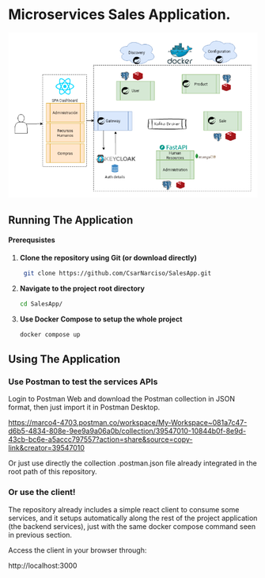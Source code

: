 # Microservices Sales Application.

![Old Final Chat Web System Design](https://github.com/CsarNarciso/Assets/blob/main/SalesApp%20Architecture%20Diagram.drawio.png)

## Running The Application

#### Prerequsistes

1. **Clone the repository using Git (or download directly)**
   ```bash 
    git clone https://github.com/CsarNarciso/SalesApp.git 
    ```
2. **Navigate to the project root directory**
   ```bash
   cd SalesApp/
   ```
3. **Use Docker Compose to setup the whole project**
   ```bash 
   docker compose up
   ```

## Using The Application

### Use Postman to test the services APIs

Login to Postman Web and download the Postman collection in JSON format, then just import it in Postman Desktop.

https://marco4-4703.postman.co/workspace/My-Workspace~081a7c47-d6b5-4834-808e-9ee9a9a06a0b/collection/39547010-10844b0f-8e9d-43cb-bc6e-a5accc797557?action=share&source=copy-link&creator=39547010

Or just use directly the collection .postman.json file already integrated in the root path of this repository.

### Or use the client!

The repository already includes a simple react client to consume some services, and it setups automatically along the rest of the project application (the backend services), just with the same docker compose command seen in previous section.

Access the client in your browser through:

http://localhost:3000
